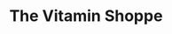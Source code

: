 ---
title: "The Vitamin Shoppe"
url: /staten-island/the-vitamin-shoppe-richmond-avenue/
shop: nutrition supplements
---